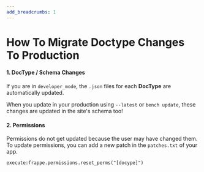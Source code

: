 ```yaml
---
add_breadcrumbs: 1
---
```

# How To Migrate Doctype Changes To Production

#### 1. DocType / Schema Changes

If you are in `developer_mode`, the `.json` files for each **DocType** are automatically updated.

When you update in your production using `--latest` or `bench update`, these changes are updated in the site's schema too!

#### 2. Permissions

Permissions do not get updated because the user may have changed them. To update permissions, you can add a new patch in the `patches.txt` of your app.

	execute:frappe.permissions.reset_perms("[docype]")

<!-- markdown -->
